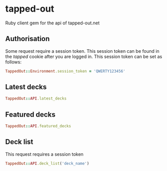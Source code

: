 # tapped-out
Ruby client gem for the api of tapped-out.net

## Authorisation
Some request require a session token. This session token can be found in the *tapped* cookie after you are logged in. This session token can be set as follows:
```ruby
TappedOut::Environment.session_token = 'QWERTY123456'
```
## Latest decks
```ruby
TappedOut::API.latest_decks
```
## Featured decks
```ruby
TappedOut::API.featured_decks
```
## Deck list
This request requires a session token
```ruby
TappedOut::API.deck_list('deck_name')
```
